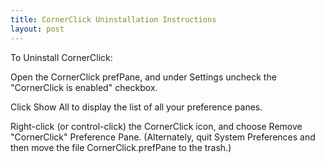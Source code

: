 ```yaml
---
title: CornerClick Uninstallation Instructions
layout: post
---
```


To Uninstall CornerClick:

Open the CornerClick prefPane, and under Settings uncheck the "CornerClick is enabled" checkbox.

Click Show All to display the list of all your preference panes.

Right-click (or control-click) the CornerClick icon, and choose Remove "CornerClick" Preference Pane.  (Alternately, quit System Preferences and then move the file CornerClick.prefPane to the trash.)
